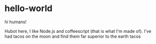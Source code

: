 # hello-world

hi humans!

Hubot here, I like Node.js and coffeescript (that is what I'm made of).
I've had tacos on the moon and find them far superior to the earth tacos
